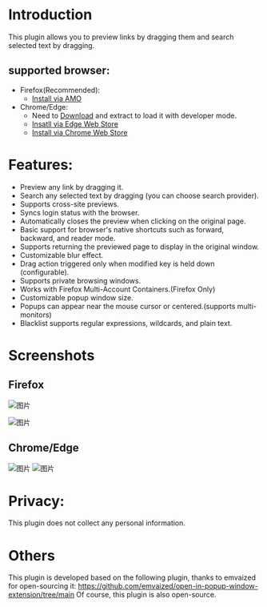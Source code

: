# Introduction
This plugin allows you to preview links by dragging them and search selected text by dragging.

## supported browser:
- Firefox(Recommended):
  -  [Install via AMO](https://addons.mozilla.org/zh-CN/firefox/addon/drag-to-preview/)
- Chrome/Edge:
  - Need to [Download](https://github.com/u-Sir/drag-to-preview/releases) and extract to load it with developer mode.
  - [Insatll via Edge Web Store](https://microsoftedge.microsoft.com/addons/detail/ecpgdeolbpelhdjcplojlpdmfppjljop)
  - [Install via Chrome Web Store](https://chromewebstore.google.com/detail/%E6%8B%96%E6%8B%BD%E9%A2%84%E8%A7%88/fjllepdpgikphekgbinhpdkalliiejdh)

# Features:

- Preview any link by dragging it.
- Search any selected text by dragging (you can choose search provider).
- Supports cross-site previews.
- Syncs login status with the browser.
- Automatically closes the preview when clicking on the original page.
- Basic support for browser's native shortcuts such as forward, backward, and reader mode.
- Supports returning the previewed page to display in the original window.
- Customizable blur effect.
- Drag action triggered only when modified key is held down (configurable).
- Supports private browsing windows.
- Works with Firefox Multi-Account Containers.(Firefox Only)
- Customizable popup window size.
- Popups can appear near the mouse cursor or centered.(supports multi-monitors)
- Blacklist supports regular expressions, wildcards, and plain text.

# Screenshots
## Firefox
![图片](https://github.com/u-Sir/drag-to-preview/assets/93647031/27f678c1-3f2d-449e-b37b-f440df3d9dc8)

![图片](https://github.com/u-Sir/drag-to-preview/assets/93647031/75c3fbae-b9ed-4c7b-a418-704944bb9b65)

## Chrome/Edge
![图片](https://github.com/u-Sir/drag-to-preview/assets/93647031/64f16d7d-1600-42fa-9662-67028c4d4107)
![图片](https://github.com/u-Sir/drag-to-preview/assets/93647031/e6914e9d-eee5-4f69-92d4-cf1dc59c0419)


# Privacy:
This plugin does not collect any personal information.

# Others
This plugin is developed based on the following plugin, thanks to emvaized for open-sourcing it:
https://github.com/emvaized/open-in-popup-window-extension/tree/main
Of course, this plugin is also open-source.
